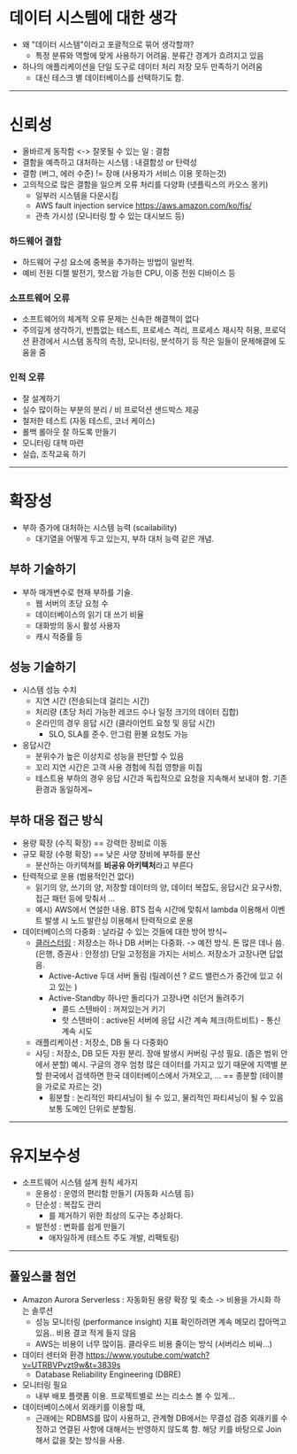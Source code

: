 # 데이터 시스템에 대한 생각
- 왜 "데이터 시스템"이라고 포괄적으로 묶어 생각할까?
	- 특정 분류와 역할에 맞게 사용하기 어려움. 분류간 경계가 흐려지고 있음
- 하나의 애플리케이션을 단일 도구로 데이터 처리 저장 모두 만족하기 어려움
	- 대신 테스크 별 데이터베이스를 선택하기도 함.

---
# 신뢰성
- 올바르게 동작함 <-> 잘못될 수 있는 일 : 결함
- 결함을 예측하고 대처하는 시스템 : 내결함성 or 탄력성
- 결함 (버그, 에러 수준) != 장애 (사용자가 서비스 이용 못하는것)
- 고의적으로 많은 결함을 일으켜 오류 처리를 다양화 (넷플릭스의 카오스 몽키)
	- 일부러 시스템을 다운시킴
	- AWS fault injection service https://aws.amazon.com/ko/fis/
	- 관측 가시성 (모니터링 할 수 있는 대시보드 등)
### 하드웨어 결함
- 하드웨어 구성 요소에 중복을 추가하는 방법이 일반적.
- 예비 전원 디젤 발전기, 핫스왑 가능한 CPU, 이중 전원 디바이스 등
### 소프트웨어 오류
- 소프트웨어의 체계적 오류 문제는 신속한 해결책이 없다
- 주의깊게 생각하기, 빈틈없는 테스트, 프로세스 격리, 프로세스 재시작 허용, 프로덕션 환경에서 시스템 동작의 측정, 모니터링, 분석하기 등 작은 일들이 문제해결에 도움을 줌
### 인적 오류
- 잘 설계하기
- 실수 많이하는 부분의 분리 / 비 프로덕션 샌드박스 제공
- 철저한 테스트 (자동 테스트, 코너 케이스)
- 롤백 롤아웃 잘 하도록 만들기
- 모니터링 대책 마련
- 실습, 조작교육 하기

---
# 확장성
- 부하 증가에 대처하는 시스템 능력 (scailability)
	- 대기열을 어떻게 두고 있는지, 부하 대처 능력 같은 개념.
## 부하 기술하기
- 부하 매개변수로 현재 부하를 기술. 
	- 웹 서버의 초당 요청 수
	- 데이터베이스의 읽기 대 쓰기 비율
	- 대화방의 동시 활성 사용자
	- 캐시 적중률 등
## 성능 기술하기
-  시스템 성능 수치
	- 지연 시간 (전송되는데 걸리는 시간)
	- 처리량 (초당 처리 가능한 레코드 수나 일정 크기의 데이터 집합)
	- 온라인의 경우 응답 시간 (클라이언트 요청 및 응답 시간)
		- SLO, SLA를 준수. 안그럼 환불 요청도 가능
- 응답시간 
	- 분위수가 높은 이상치로 성능을 판단할 수 있음
	- 꼬리 지연 시간은 고객 사용 경험에 직접 영향을 미침
	- 테스트용 부하의 경우 응답 시간과 독립적으로 요청을 지속해서 보내야 함. 기존 환경과 동일하게~
## 부하 대응 접근 방식
- 용량 확장 (수직 확장) == 강력한 장비로 이동
- 규모 확장 (수평 확장) == 낮은 사양 장비에 부하를 분산
	- 분산하는 아키텍쳐를 **비공유 아키텍처**라고 부른다
- 탄력적으로 운용 (범용적인건 없다)
	- 읽기의 양, 쓰기의 양, 저장할 데이터의 양, 데이터 복잡도, 응답시간 요구사항, 접근 패턴 등에 맞춰서 ...
	- 예시) AWS에서 연설한 내용. 
	  BTS 접속 시간에 맞춰서 lambda 이용해서 이벤트 발생 시 노드 발란싱 이용해서 탄력적으로 운용
- 데이터베이스의 다중화 : 날라갈 수 있는 것들에 대한 방어 방식~
	- [클러스터링](https://dheldh77.tistory.com/entry/%EB%8D%B0%EC%9D%B4%ED%84%B0%EB%B2%A0%EC%9D%B4%EC%8A%A4-%ED%81%B4%EB%9F%AC%EC%8A%A4%ED%84%B0%EB%A7%81Clustering) : 저장소는 하나 DB 서버는 다중화.  -> 예전 방식. 돈 많은 데나 씀. (은행, 증권사 : 안정성) 단일 고정점을 가지는 서비스. 저장소가 고장나면 답없음.
		- Active-Active 두대 서버 돌림 (릴레이션 ? 로드 밸런스가 중간에 있고 쉬고 있는 )
		- Active-Standby 하나만 돌리다가 고장나면 쉬던거 돌려주기
			- 콜드 스텐바이 : 꺼져있는거 키기
			- 핫 스텐바이 : active된 서버에 응답 시간 계속 체크(하트비트) - 통신 계속 시도
	- 래플리케이션 : 저장소, DB 둘 다 다중화0
	- 샤딩 : 저장소, DB 모든 자원 분리. 장애 발생시 커버링 구성 필요. (좁은 범위 안에서 분할) 예시. 구글의 경우 엄청 많은 데이터를 가지고 있기 때문에 지역별 분할 한국에서 검색하면 한국 데이터베이스에서 가져오고, ... == 종분할 (테이블을 가로로 자르는 것)
		- 횡분할 : 논리적인 파티셔닝이 될 수 있고, 물리적인 파티셔닝이 될 수 있음 보통 도메인 단위로 분할됨.

---
# 유지보수성
- 소프트웨어 시스템 설계 원칙 세가지
	- 운용성 : 운영의 편리함 만들기 (자동화 시스템 등)
	- 단순성 : 복잡도 관리 
		- 를 제거하기 위한 최상의 도구는 추상화다.
	- 발전성 : 변화를 쉽게 만들기
		- 애자일하게 (테스트 주도 개발, 리팩토링)

---

## 풀잎스쿨 첨언
- Amazon Aurora Serverless : 자동화된 용량 확장 및 축소 -> 비용을 가시화 하는 솔루션
	 - 성능 모니터링 (performance insight) 지표 확인하려면 계속 메모리 잡아먹고 있음.. 비용 결코 적게 들지 않음
	 - AWS는 비용이 너무 많이듬. 클라우드 비용 줄이는 방식 (서버리스 비싸...)
- 데이터 센터와 환경 https://www.youtube.com/watch?v=UTRBVPvzt9w&t=3839s
	- Database Reliability Engineering (DBRE) 
- 모니터링 필요
	- 내부 배포 플랫폼 이용. 프로젝트별로 쓰는 리소스 볼 수 있게...
- 데이터베이스에서 외래키를 이용할 때,
	- 근래에는 RDBMS를 많이 사용하고, 관계형 DB에서는 무결성 검증 외래키를 수정하고 연결된 사항에 대해서는 반영하지 않도록 함. 해당 키를 바탕으로 Join해서 값을 찾는 방식을 사용.

